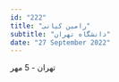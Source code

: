 ```yaml
---
id: "222"
title: "رامین کیانی"
subtitle: "دانشگاه تهران"
date: "27 September 2022"
---
```


تهران - 5 مهر 
